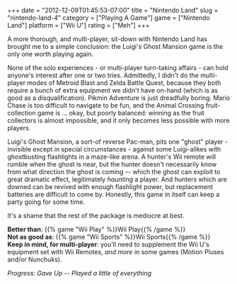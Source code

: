 +++
date = "2012-12-09T01:45:53-07:00"
title = "Nintendo Land"
slug = "nintendo-land-4"
category = ["Playing A Game"]
game = ["Nintendo Land"]
platform = ["Wii U"]
rating = ["Meh"]
+++

A more thorough, and multi-player, sit-down with Nintendo Land has brought me to a simple conclusion: the Luigi's Ghost Mansion game is the only one worth playing again.

None of the solo experiences - or multi-player turn-taking affairs - can hold anyone's interest after one or two tries.  Admittedly, I didn't do the multi-player modes of Metroid Blast and Zelda Battle Quest, because they both require a bunch of extra equipment we didn't have on-hand (which is as good as a disqualification).  Pikmin Adventure is just dreadfully boring.  Mario Chase is too difficult to navigate to be fun, and the Animal Crossing fruit-collection game is ... okay, but poorly balanced: winning as the fruit collectors is almost impossible, and it only becomes less possible with more players.

Luigi's Ghost Mansion, a sort-of reverse Pac-man, pits one "ghost" player - invisible except in special circumstances - against some Luigi-alikes with ghostbusting flashlights in a maze-like arena.  A hunter's Wii remote will rumble when the ghost is near, but the hunter doesn't necessarily know from what direction the ghost is coming -- which the ghost can exploit to great dramatic effect, legitimately <i>haunting</i> a player.  And hunters which are downed can be revived with enough flashlight power, but replacement batteries are difficult to come by.  Honestly, this game in itself can keep a party going for some time.

It's a shame that the rest of the package is mediocre at best.

<b>Better than</b>: {{% game "Wii Play" %}}Wii Play{{% /game %}}  
<b>Not as good as</b>: {{% game "Wii Sports" %}}Wii Sports{{% /game %}}  
<b>Keep in mind, for multi-player</b>: you'll need to supplement the Wii U's equipment set with Wii Remotes, <i>and more</i> in some games (Motion Pluses and/or Nunchuks).

<i>Progress: Gave Up -- Played a little of everything</i>